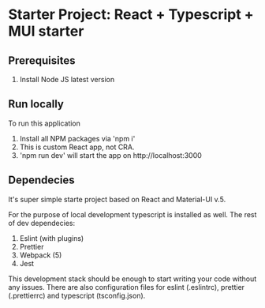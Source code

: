 # Starter Project: React + Typescript + MUI starter

## Prerequisites 
1. Install Node JS latest version

## Run locally
To run this application

1.	Install all NPM packages via 'npm i'
2.  This is custom React app, not CRA.
3.	'npm run dev' will start the app on http://localhost:3000

## Dependecies
It's super simple starte project based on React and Material-UI v.5.

For the purpose of local development typescript is installed as well.
The rest of dev dependecies:
1. Eslint (with plugins)
2. Prettier
3. Webpack (5)
4. Jest

This development stack should be enough to start writing your code without any issues. There are also configuration files for eslint (.eslintrc), prettier (.prettierrc) and typescript (tsconfig.json).


